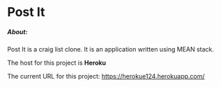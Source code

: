 <h1>Post It </h1>

<h5> About: </h5>

<p>
Post It is a craig list clone. It is an application written using MEAN stack.
  
The host for this project is <b>Heroku </b>

The current URL for this project: <a href ="https://herokue124.herokuapp.com/"> https://herokue124.herokuapp.com/ </a>
</p>
